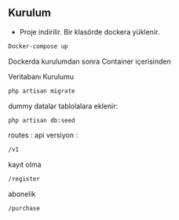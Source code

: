 

## Kurulum

- Proje indirilir. Bir klasörde dockera yüklenir.

```bash
Docker-compose up
```

Dockerda kurulumdan sonra Container içerisinden

Veritabanı Kurulumu

```bash
php artisan migrate
```

dummy datalar tablolalara eklenir:

```bash
php artisan db:seed
```

routes :
api versiyon : 
```bash
/v1
```

kayıt olma
```bash
/register
```

abonelik
```bash
/purchase
```



